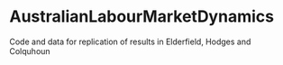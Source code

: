 # AustralianLabourMarketDynamics
Code and data for replication of results in Elderfield, Hodges and Colquhoun
